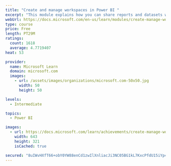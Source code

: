 ```yaml
---
title: "Create and manage workspaces in Power BI "
excerpt: "This module explains how you can share reports and datasets with your users and how to create a deployment strategy that makes sense for you and your organization. Furthermore, you will learn about data lineage in Microsoft Power BI."
webUrl: https://docs.microsoft.com/en-us/learn/modules/create-manage-workspaces-power-bi/
type: course
price: Free
length: PT29M
ratings:
  count: 1618
  average: 4.7719407
heat: 53

provider:
  name: Microsoft Learn
  domain: microsoft.com
  images:
    - url: /assets/images/organizations/microsoft.com-50x50.jpg
      width: 50
      height: 50

levels:
  - Intermediate

topics:
  - Power BI

images:
  - url: https://docs.microsoft.com/learn/achievements/create-manage-workspaces-power-bi-social.png
    width: 643
    height: 321
    isCached: true

secured: "8uIWvHXfT66+obY0YW88enCd1zwIlXnliacJi3NC05BG1kL7KxcPfdU15iYp47ul37tY1d4OCYo8VGn3Ss6rana/6YsGTUeN3pGBWpLDWsXzz1NNmPD4a0VqXzyuqHy9Kr3KpWT6h083JJcMaMyDezgq4qVaXIlvW+Qwf/SgerAk2naIY942qCjHN6hxUQG0DwbCnsMaiqHUr/FgtzrzWxsawnTqmWYc+rIT0NdHQD82OsVtBxRhuIPMTKNhtlcMsulCwG3PZVQ6UENxKsoFmnoYpxGIgB1tjyFi7Oyhp4GIzfHhxvWdqKo1kHqOECN9zxdpg37sYCwFRPqCKjrOniWAzRzG2VVGCu2bR2K768xvIj1F5r86bUnvTLyJx3ZjEiVHcTSZrGsaJcW0qsSlNq6jrtOr67BhhoDd6TRI5ms=;73bL+aL2grLedCtJxL64uA=="
---
```


